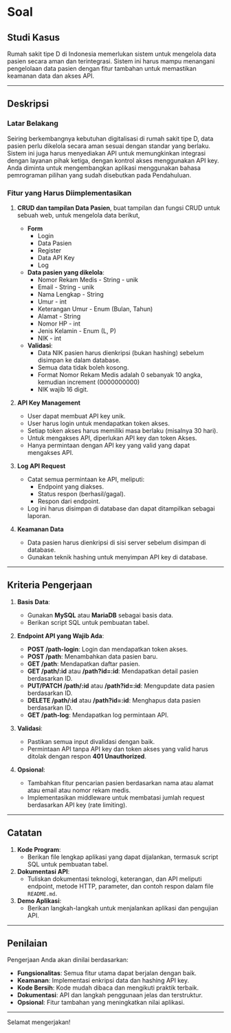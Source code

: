 # Soal

## **Studi Kasus**
Rumah sakit tipe D di Indonesia memerlukan sistem untuk mengelola data pasien secara aman dan terintegrasi. Sistem ini harus mampu menangani pengelolaan data pasien dengan fitur tambahan untuk memastikan keamanan data dan akses API.

---

## **Deskripsi**

### **Latar Belakang**
Seiring berkembangnya kebutuhan digitalisasi di rumah sakit tipe D, data pasien perlu dikelola secara aman sesuai dengan standar yang berlaku. Sistem ini juga harus menyediakan API untuk memungkinkan integrasi dengan layanan pihak ketiga, dengan kontrol akses menggunakan API key.
Anda diminta untuk mengembangkan aplikasi menggunakan bahasa pemrograman pilihan yang sudah disebutkan pada Pendahuluan.

### **Fitur yang Harus Diimplementasikan**
1. **CRUD dan tampilan Data Pasien**, 
   buat tampilan dan fungsi CRUD untuk sebuah web, untuk mengelola data berikut,
    - **Form**
        - Login
        - Data Pasien
        - Register
        - Data API Key
        - Log
    - **Data pasien yang dikelola**:
        - Nomor Rekam Medis - String - unik 
        - Email - String - unik
        - Nama Lengkap - String
        - Umur - int
        - Keterangan Umur - Enum (Bulan, Tahun)
        - Alamat - String
        - Nomor HP - int
        - Jenis Kelamin - Enum (L, P) 
        - NIK - int
    - **Validasi**:
        - Data NIK pasien harus dienkripsi (bukan hashing) sebelum disimpan ke dalam database.
        - Semua data tidak boleh kosong.
        - Format Nomor Rekam Medis adalah 0 sebanyak 10 angka, kemudian increment (0000000000)
        - NIK wajib 16 digit.

2. **API Key Management**
    - User dapat membuat API key unik.
    - User harus login untuk mendapatkan token akses.
    - Setiap token akses harus memiliki masa berlaku (misalnya 30 hari).
    - Untuk mengakses API, diperlukan API key dan token Akses.
    - Hanya permintaan dengan API key yang valid yang dapat mengakses API.

3. **Log API Request**
    - Catat semua permintaan ke API, meliputi:
        - Endpoint yang diakses.
        - Status respon (berhasil/gagal).
        - Respon dari endpoint.
    - Log ini harus disimpan di database dan dapat ditampilkan sebagai laporan.

4. **Keamanan Data**
    - Data pasien harus dienkripsi di sisi server sebelum disimpan di database.
    - Gunakan teknik hashing untuk menyimpan API key di database.

---

## **Kriteria Pengerjaan**
1. **Basis Data**:
    - Gunakan **MySQL** atau **MariaDB** sebagai basis data.
    - Berikan script SQL untuk pembuatan tabel.

2. **Endpoint API yang Wajib Ada**:
    - **POST /path-login**: Login dan mendapatkan token akses.
    - **POST /path**: Menambahkan data pasien baru.
    - **GET /path**: Mendapatkan daftar pasien.
    - **GET /path/:id** atau **/path?id=:id**: Mendapatkan detail pasien berdasarkan ID.
    - **PUT/PATCH /path/:id**  atau **/path?id=:id**: Mengupdate data pasien berdasarkan ID.
    - **DELETE /path/:id** atau **/path?id=:id**: Menghapus data pasien berdasarkan ID.
    - **GET /path-log**: Mendapatkan log permintaan API.

3. **Validasi**:
    - Pastikan semua input divalidasi dengan baik.
    - Permintaan API tanpa API key dan token akses yang valid harus ditolak dengan respon **401 Unauthorized**.

4. **Opsional**:
    - Tambahkan fitur pencarian pasien berdasarkan nama atau alamat atau email atau nomor rekam medis.
    - Implementasikan middleware untuk membatasi jumlah request berdasarkan API key (rate limiting).

---

## **Catatan**
1. **Kode Program**:
    - Berikan file lengkap aplikasi yang dapat dijalankan, termasuk script SQL untuk pembuatan tabel.
2. **Dokumentasi API**:
    - Tuliskan dokumentasi teknologi, keterangan, dan API meliputi endpoint, metode HTTP, parameter, dan contoh respon dalam file `README.md`.
3. **Demo Aplikasi**:
    - Berikan langkah-langkah untuk menjalankan aplikasi dan pengujian API.

---

## **Penilaian**
Pengerjaan Anda akan dinilai berdasarkan:
- **Fungsionalitas**: Semua fitur utama dapat berjalan dengan baik.
- **Keamanan**: Implementasi enkripsi data dan hashing API key.
- **Kode Bersih**: Kode mudah dibaca dan mengikuti praktik terbaik.
- **Dokumentasi**: API dan langkah penggunaan jelas dan terstruktur.
- **Opsional**: Fitur tambahan yang meningkatkan nilai aplikasi.

---

Selamat mengerjakan! 



